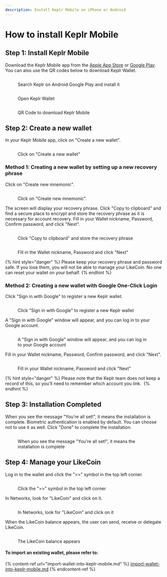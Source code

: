 ```yaml
---
description: Install Keplr Mobile on iPhone or Android
---
```


# How to install Keplr Mobile

## Step 1: Install Keplr Mobile

Download the Keplr Mobile app from the [Apple App Store](https://apps.apple.com/us/app/keplr-wallet/id1567851089) or [Google Play](https://play.google.com/store/apps/details?id=com.chainapsis.keplr\&hl=en\_US). You can also use the QR codes below to download Keplr Wallet.

<div>

<figure><img src="../../../.gitbook/assets/Keplr mobile install 1.png" alt=""><figcaption><p>Search Keplr on Android Google Play and install it</p></figcaption></figure>

 

<figure><img src="../../../.gitbook/assets/Keplr mobile install 2.png" alt=""><figcaption><p>Open Keplr Wallet</p></figcaption></figure>

</div>

<figure><img src="../../../.gitbook/assets/Keplr Mobile QR Code.png" alt=""><figcaption><p>QR Code to download Keplr Mobile</p></figcaption></figure>

## Step 2: Create a new wallet

In your Keplr Mobile app, click on "Create a new wallet".

<figure><img src="../../../.gitbook/assets/Keplr mobile install 3.png" alt=""><figcaption><p>Click on "Create a new wallet"</p></figcaption></figure>

### Method 1: Creating a new wallet by setting up a new recovery phrase

Click on "Create new mnemonic".

<figure><img src="../../../.gitbook/assets/Keplr mobile install 4.png" alt=""><figcaption><p>Click on "Create new mnemonic".</p></figcaption></figure>

The screen will display your recovery phrase. Click "Copy to clipboard" and find a secure place to encrypt and store the recovery phrase as it is necessary for account recovery. Fill in your Wallet nickname, Password, Confirm password, and click "Next".

<div>

<figure><img src="../../../.gitbook/assets/Keplr mobile install 5.png" alt=""><figcaption><p>Click "Copy to clipboard" and store the recovery phrase</p></figcaption></figure>

 

<figure><img src="../../../.gitbook/assets/Keplr mobile install 6.png" alt=""><figcaption><p>Fill in the Wallet nickname, Password and click "Next"</p></figcaption></figure>

</div>

{% hint style="danger" %}
Please keep your recovery phrase and password safe. If you lose them, you will not be able to manage your LikeCoin. No one can reset your wallet on your behalf.
{% endhint %}

### Method 2: Creating a new wallet with Google One-Click Login

Click "Sign in with Google" to register a new Keplr wallet.

<figure><img src="../../../.gitbook/assets/Keplr mobile install 7.png" alt=""><figcaption><p>Click "Sign in with Google" to register a new Keplr wallet</p></figcaption></figure>

A "Sign in with Google" window will appear, and you can log in to your Google account.

<figure><img src="../../../.gitbook/assets/Keplr mobile install 8.png" alt=""><figcaption><p>A "Sign in with Google" window will appear, and you can log in to your Google account</p></figcaption></figure>

Fill in your Wallet nickname, Password, Confirm password, and click "Next".

<figure><img src="../../../.gitbook/assets/Keplr mobile install 9.png" alt=""><figcaption><p>Fill in your Wallet nickname, Password and click "Next"</p></figcaption></figure>

{% hint style="danger" %}
Please note that the Keplr team does not keep a record of this, so you'll need to remember which account you link. ‍
{% endhint %}

## Step 3: Installation Completed

When you see the message "You're all set!", it means the installation is complete. Biometric authentication is enabled by default. You can choose not to use it as well. Click "Done" to complete the installation.

<figure><img src="../../../.gitbook/assets/Keplr mobile install 10.png" alt=""><figcaption><p>When you see the message "You're all set!", it means the installation is complete</p></figcaption></figure>

## Step 4: Manage your LikeCoin

Log in to the wallet and click the ">>" symbol in the top left corner.

<figure><img src="../../../.gitbook/assets/Keplr mobile LikeCoin chain 1.png" alt=""><figcaption><p>Click the ">>" symbol in the top left corner</p></figcaption></figure>

In Networks, look for "LikeCoin" and click on it.

<figure><img src="../../../.gitbook/assets/Keplr mobile LikeCoin chain 2.png" alt=""><figcaption><p>In Networks, look for "LikeCoin" and click on it</p></figcaption></figure>

When the LikeCoin balance appears, the user can send, receive or delegate LikeCoin.

<figure><img src="../../../.gitbook/assets/Keplr mobile LikeCoin chain 3.png" alt=""><figcaption><p>The LikeCoin balance appears</p></figcaption></figure>

#### To import an existing wallet, please refer to:

{% content-ref url="import-wallet-into-keplr-mobile.md" %}
[import-wallet-into-keplr-mobile.md](import-wallet-into-keplr-mobile.md)
{% endcontent-ref %}
